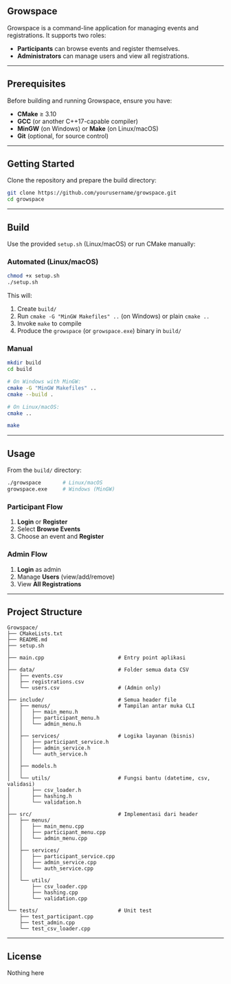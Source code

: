 ## Growspace

Growspace is a command-line application for managing events and registrations. It supports two roles:

* **Participants** can browse events and register themselves.
* **Administrators** can manage users and view all registrations.

---

## Prerequisites

Before building and running Growspace, ensure you have:

* **CMake** ≥ 3.10
* **GCC** (or another C++17-capable compiler)
* **MinGW** (on Windows) or **Make** (on Linux/macOS)
* **Git** (optional, for source control)

---

## Getting Started

Clone the repository and prepare the build directory:

```bash
git clone https://github.com/yourusername/growspace.git
cd growspace
```

---

## Build

Use the provided `setup.sh` (Linux/macOS) or run CMake manually:

### Automated (Linux/macOS)

```bash
chmod +x setup.sh
./setup.sh
```

This will:

1. Create `build/`
2. Run `cmake -G "MinGW Makefiles" ..` (on Windows) or plain `cmake ..`
3. Invoke `make` to compile
4. Produce the `growspace` (or `growspace.exe`) binary in `build/`

### Manual

```bash
mkdir build
cd build

# On Windows with MinGW:
cmake -G "MinGW Makefiles" ..
cmake --build .

# On Linux/macOS:
cmake ..

make
```

---

## Usage

From the `build/` directory:

```bash
./growspace       # Linux/macOS
growspace.exe     # Windows (MinGW)
```

### Participant Flow

1. **Login** or **Register**
2. Select **Browse Events**
3. Choose an event and **Register**

### Admin Flow

1. **Login** as admin
2. Manage **Users** (view/add/remove)
3. View **All Registrations**

---

## Project Structure

```
Growspace/
├── CMakeLists.txt
├── README.md
├── setup.sh
│
├── main.cpp                        # Entry point aplikasi
│
├── data/                           # Folder semua data CSV
│   ├── events.csv
│   ├── registrations.csv
│   └── users.csv                   # (Admin only)
│
├── include/                        # Semua header file
│   ├── menus/                      # Tampilan antar muka CLI
│   │   ├── main_menu.h
│   │   ├── participant_menu.h
│   │   └── admin_menu.h
│   │
│   ├── services/                   # Logika layanan (bisnis)
│   │   ├── participant_service.h
│   │   ├── admin_service.h
│   │   └── auth_service.h
│   │
│   ├── models.h
│   │
│   └── utils/                      # Fungsi bantu (datetime, csv, validasi)
│       ├── csv_loader.h
│       ├── hashing.h
│       └── validation.h
│
├── src/                            # Implementasi dari header
│   ├── menus/
│   │   ├── main_menu.cpp
│   │   ├── participant_menu.cpp
│   │   └── admin_menu.cpp
│   │
│   ├── services/
│   │   ├── participant_service.cpp
│   │   ├── admin_service.cpp
│   │   └── auth_service.cpp
│   │
│   └── utils/
│       ├── csv_loader.cpp
│       ├── hashing.cpp
│       └── validation.cpp
│
└── tests/                          # Unit test
    ├── test_participant.cpp
    ├── test_admin.cpp
    └── test_csv_loader.cpp
```

---

## License

Nothing here

